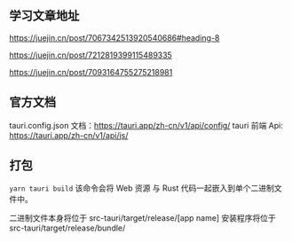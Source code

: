 ## 学习文章地址

https://juejin.cn/post/7067342513920540686#heading-8

<!-- 获取文件进度条 -->

https://juejin.cn/post/7212819399115489335

https://juejin.cn/post/7093164755275218981

## 官方文档

tauri.config.json 文档：https://tauri.app/zh-cn/v1/api/config/
tauri 前端 Api: https://tauri.app/zh-cn/v1/api/js/

## 打包

`yarn tauri build`
该命令会将 Web 资源 与 Rust 代码一起嵌入到单个二进制文件中。

二进制文件本身将位于 src-tauri/target/release/[app name]
安装程序将位于 src-tauri/target/release/bundle/
